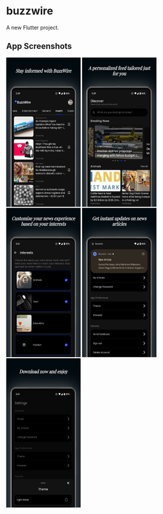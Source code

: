 # buzzwire

A new Flutter project.

## App Screenshots

<p float="left">
  <img src= 'https://github.com/Neo-glitch/flutter_buzzwire/blob/master/app_screenshots/01.png' width = "200" height="400"/>
  <img src= 'https://github.com/Neo-glitch/flutter_buzzwire/blob/master/app_screenshots/02.png' width = "200" height="400"/>
  <img src= 'https://github.com/Neo-glitch/flutter_buzzwire/blob/master/app_screenshots/03.png' width = "200" height="400"/>
  <img src= 'https://github.com/Neo-glitch/flutter_buzzwire/blob/master/app_screenshots/04.png' width = "200" height="400"/>
  <img src= 'https://github.com/Neo-glitch/flutter_buzzwire/blob/master/app_screenshots/05.png' width = "200" height="400"/>
</p>



